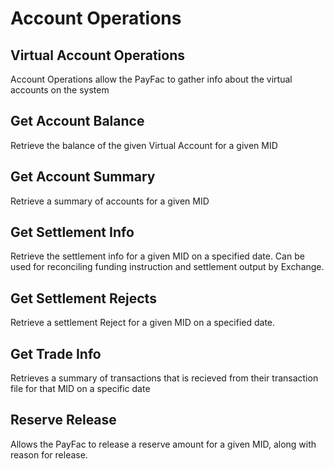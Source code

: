 # Account Operations
## Virtual Account Operations

Account Operations allow the PayFac to gather info about the virtual accounts on the system

## Get Account Balance

Retrieve the balance of the given Virtual Account for a given MID 

## Get Account Summary

Retrieve a summary of accounts for a given MID

## Get Settlement Info

Retrieve the settlement info for a given MID on a specified date. Can be used for reconciling funding instruction and settlement output by Exchange.

## Get Settlement Rejects

Retrieve a settlement Reject for a given MID on a specified date.

## Get Trade Info

Retrieves a summary of transactions that is recieved from their transaction file for that MID on a specific date
 
## Reserve Release

Allows the PayFac to release a reserve amount for a given MID, along with reason for release.
